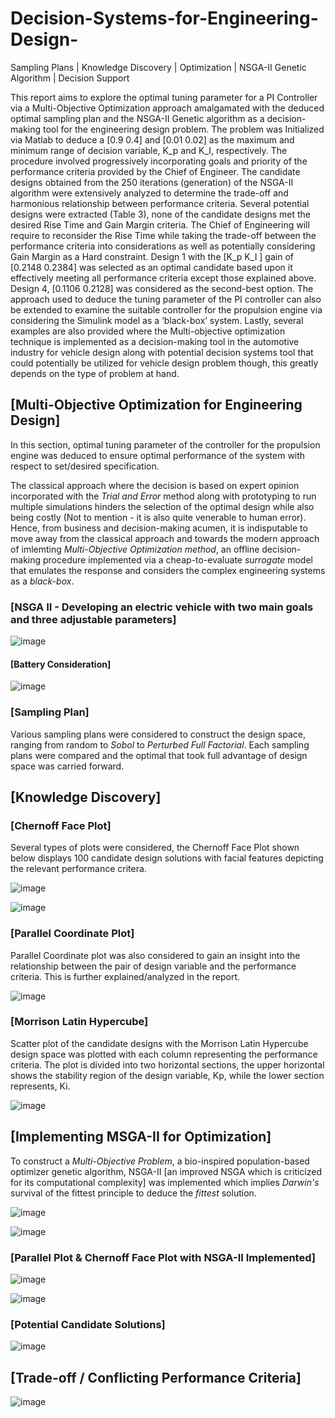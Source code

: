 # Decision-Systems-for-Engineering-Design-
Sampling Plans | Knowledge Discovery | Optimization | NSGA-II Genetic Algorithm | Decision Support

This report aims to explore the optimal tuning parameter for a PI Controller via a Multi-Objective Optimization approach amalgamated with the deduced optimal sampling plan and the NSGA-II Genetic algorithm as a decision-making tool for the engineering design problem. The problem was Initialized via Matlab to deduce a [0.9 0.4] and [0.01 0.02] as the maximum and minimum range of decision variable, K_p and K_I, respectively. The procedure involved progressively incorporating goals and priority of the performance criteria provided by the Chief of Engineer. The candidate designs obtained from the 250 iterations (generation) of the NSGA-II algorithm were extensively analyzed to determine the trade-off and harmonious relationship between performance criteria. Several potential designs were extracted (Table 3), none of the candidate designs met the desired Rise Time and Gain Margin criteria. The Chief of Engineering will require to reconsider the Rise Time while taking the trade-off between the performance criteria into considerations as well as potentially considering Gain Margin as a Hard constraint. Design 1 with the [K_p  K_I ] gain of [0.2148 0.2384] was selected as an optimal candidate based upon it effectively meeting all performance criteria except those explained above. Design 4, [0.1106 0.2128] was considered as the second-best option. The approach used to deduce the tuning parameter of the PI controller can also be extended to examine the suitable controller for the propulsion engine via considering the Simulink model as a ‘black-box’ system. Lastly, several examples are also provided where the Multi-objective optimization technique is implemented as a decision-making tool in the automotive industry for vehicle design along with potential decision systems tool that could potentially be utilized for vehicle design problem though, this greatly depends on the type of problem at hand. 

## [Multi-Objective Optimization for Engineering Design] 

In this section, optimal tuning parameter of the controller for the propulsion engine was deduced to ensure optimal performance of the system with respect to set/desired specification. 

The classical approach where the decision is based on expert opinion incorporated with the *Trial and Error* method along with prototyping to run multiple simulations hinders the selection of the optimal design while also being costly (Not to mention - it is also quite venerable to human error). Hence, from business and decision-making acumen, it is indisputable to move away from the classical approach and towards the modern approach of imlemting *Multi-Objective Optimization method*, an offline decision-making procedure implemented via a cheap-to-evaluate *surrogate* model that emulates the response and considers the complex engineering systems as a *black-box*. 

### [NSGA II - Developing an electric vehicle with two main goals and three adjustable parameters] 

![image](https://user-images.githubusercontent.com/42310216/146129278-0234c652-8aea-4a93-9f6c-286d20518e7e.png)


#### [Battery Consideration]

![image](https://user-images.githubusercontent.com/42310216/146129329-be3dd62c-250b-436c-89b8-89e2a776a4ff.png)


### [Sampling Plan] 
Various sampling plans were considered to construct the design space, ranging from random to *Sobol* to *Perturbed Full Factorial*. 
Each sampling plans were compared and the optimal that took full advantage of design space was carried forward. 

## [Knowledge Discovery] 
### [Chernoff Face Plot]
Several types of plots were considered, the Chernoff Face Plot shown below displays 100 candidate design solutions with facial features depicting the relevant performance critera. 


![image](https://user-images.githubusercontent.com/42310216/146129679-4b5fc677-05da-4518-9caa-91a53c08b8bb.png)


![image](https://user-images.githubusercontent.com/42310216/146129712-5e0cde41-4f53-41cb-9f69-4e97e17218d0.png)

### [Parallel Coordinate Plot]
Parallel Coordinate plot was also considered to gain an insight into the relationship between the pair of design variable and the performance criteria. This is further explained/analyzed in the report. 

![image](https://user-images.githubusercontent.com/42310216/146130011-6ed80f53-81f8-46ed-812d-fcb87d025346.png)


### [Morrison Latin Hypercube]
Scatter plot of the candidate designs with the Morrison Latin Hypercube design space was plotted with each column representing the performance criteria. 
The plot is divided into two horizontal sections, the upper horizontal shows the stability region of the design variable, Kp, while the lower section represents, Ki. 

![image](https://user-images.githubusercontent.com/42310216/146130190-09da84a4-0825-41b6-8f13-29b1f07a18f3.png)

## [Implementing MSGA-II for Optimization] 
To construct a *Multi-Objective Problem*, a bio-inspired population-based optimizer genetic algorithm, NSGA-II [an improved NSGA which is criticized for its computational complexity] was implemented which implies *Darwin's* survival of the fittest principle to deduce the *fittest* solution. 

![image](https://user-images.githubusercontent.com/42310216/146130741-932d0729-221d-475f-932c-42e73efe07a9.png)


![image](https://user-images.githubusercontent.com/42310216/146130771-6d25d749-905b-4cff-80fd-81184e2f3b91.png)


### [Parallel Plot & Chernoff Face Plot with NSGA-II Implemented]

![image](https://user-images.githubusercontent.com/42310216/146130847-c0e2e3fe-f93b-4d3d-9893-7858fbf9fcb2.png)

![image](https://user-images.githubusercontent.com/42310216/146130869-1d7b49c8-5d65-4a20-93c9-180a2430051d.png)


### [Potential Candidate Solutions]

![image](https://user-images.githubusercontent.com/42310216/146130915-bb5e08de-0804-4184-8982-17b298f82bd7.png)


## [Trade-off / Conflicting Performance Criteria] 

![image](https://user-images.githubusercontent.com/42310216/146131017-eeb9218e-8b64-4d16-afa4-a32d44bbb11f.png)





